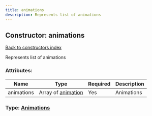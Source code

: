 ```yaml
---
title: animations
description: Represents list of animations
---
```

## Constructor: animations  
[Back to constructors index](index.md)



Represents list of animations

### Attributes:

| Name     |    Type       | Required | Description |
|----------|---------------|----------|-------------|
|animations|Array of [animation](../constructors/animation.md) | Yes|Animations|



### Type: [Animations](../types/Animations.md)


